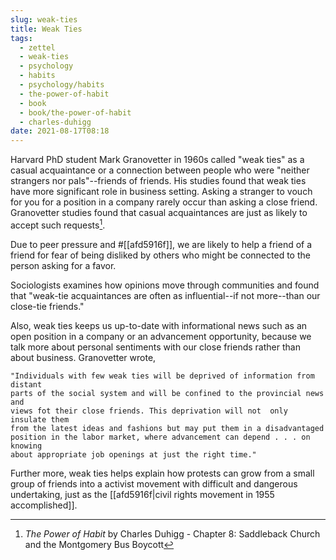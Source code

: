 ```yaml
---
slug: weak-ties
title: Weak Ties
tags:
  - zettel
  - weak-ties
  - psychology
  - habits
  - psychology/habits
  - the-power-of-habit
  - book
  - book/the-power-of-habit
  - charles-duhigg
date: 2021-08-17T08:18
---
```



Harvard PhD student Mark Granovetter in 1960s called "weak ties" as a casual
acquaintance or a connection between people who were "neither strangers nor
pals"--friends of friends. His studies found that weak ties have more
significant role in business setting. Asking a stranger to vouch for you for
a position in a company rarely occur than asking a close friend. Granovetter
studies found that casual acquaintances are just as likely to accept such
requests[^1].

Due to peer pressure and #[[afd5916f]], we are likely to help a friend of
a friend for fear of being disliked by others who might be connected to the
person asking for a favor.

Sociologists examines how opinions move through communities and found that
"weak-tie acquaintances are often as influential--if not more--than our
close-tie friends."

Also, weak ties keeps us up-to-date with informational news such as an open
position in a company or an advancement opportunity, because we talk more about
personal sentiments with our close friends rather than about business.
Granovetter wrote,

    "Individuals with few weak ties will be deprived of information from distant
    parts of the social system and will be confined to the provincial news and
    views fot their close friends. This deprivation will not  only insulate them
    from the latest ideas and fashions but may put them in a disadvantaged
    position in the labor market, where advancement can depend . . . on knowing
    about appropriate job openings at just the right time."

Further more, weak ties helps explain how protests can grow from a small group
of friends into a activist movement with difficult and dangerous undertaking,
just as the [[afd5916f|civil rights movement in 1955 accomplished]].


[^1]: _The Power of Habit_ by Charles Duhigg - Chapter 8: Saddleback Church and the Montgomery Bus Boycott
